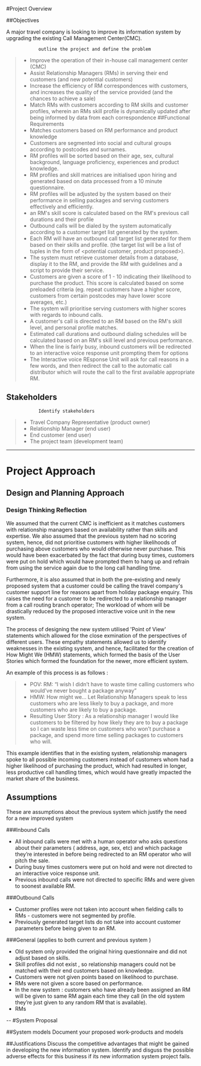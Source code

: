 
#Project Overview

##Objectives

A major travel company is looking to improve its  information system by upgrading the existing Call Management Center(CMC). 

                outline the project and define the problem
>* Improve the operation of their in-house call management center (CMC)
>* Assist Relationship Managers (RMs) in serving their end customers (and new potential customers)
>* Increase the efficiency of RM correspondences with customers, and increases the quality of the service provided (and the chances to achieve a sale)
>* Match RMs with customers according to RM skills and customer profiles, wherein an RMs skill profile is dynamically updated after being informed by data from each correspondence
##Functional Requirements
>* Matches customers based on RM performance and product knowledge 
>* Customers are segmented into social and cultural groups according to postcodes and surnames. 
>* RM profiles will be sorted based on their age, sex, cultural background, language proficiency, experiences and product knowledge. 
>* RM profiles and skill matrices are initialised upon hiring and generated based on data processed from a 10 minute questionnaire. 
>* RM profiles will be adjusted by the system based on their performance in selling packages and serving customers effectively and efficiently. 
>* an RM's skill score is calculated based on the RM's previous call durations and their profile
>* Outbound calls will be dialed by the system automatically according to a customer target list generated by the system. 
>* Each RM will have an outbound call target list generated for them based on their skills and profile. (the target list will be a list of tuples in the form of <potential customer, product proposed>).
>* The system must retrieve customer details from a database, display it to the RM, and provide the RM with guidelines and a script to provide their service. 
>* Customers are given a score of 1 - 10 indicating their likelihood to purchase the product. This score is calculated based on some preloaded criteria (eg. repeat customers have a higher score, customers from certain postcodes may have lower score averages, etc.)
>* The system will prioritise serving customers with higher scores with regards to inbound calls. 
>* A customer's call is directed to an RM based on the RM's skill level, and personal profile matches. 
>* Estimated call durations and outbound dialing schedules will be calculated based on an RM's skill level and previous performance.  
>* When the line is fairly busy, inbound customers will be redirected to an interactive voice response unit prompting them for options
>* The Interactive voice REsponse Unit will ask for call reasons in a few words, and then redirect the call to the automatic call distributor which will route the call to the first available appropriate RM. 

## Stakeholders
                Identify stakeholders
>* Travel Company Representative (product owner)
>* Relationship Manager (end user)
>* End customer (end user)
>* The project team (development team)


----
# Project Approach

## Design and Planning Approach

### Design Thinking Reflection 

    
We assumed that the current CMC is inefficient as it matches customers with relationship managers based on availability rather than skills and expertise. 
We also assumed that the previous system had no scoring system, hence, did not prioritise customers with higher likelihoods of purchasing above customers who would otherwise never purchase. This would have been exacerbated by the fact that during busy times, customers were put on hold which would have prompted them to hang up and refrain from using the service again due to the long call handling time. 

Furthermore, it is also assumed that in both the pre-existing and newly proposed system that a customer could be calling the travel company's customer support line for reasons apart from holiday package enquiry. This raises the need for a customer to be redirected to a relationship manager from a call routing branch operator; The workload of whom will be drastically reduced by the proposed interactive voice unit in the new system. 

The process of designing the new system utilised 'Point of View' statements which allowed for the close exmination of the perspectives of different users. These empathy statements allowed us to identify weaknesses in the existing system, and hence, facilitated for the creation of How Might We (HMW) statements, which formed the basis of the User Stories which formed the foundation for the newer, more efficient system. 

An example of this process is as follows : 
>* POV:  RM: “I wish I didn’t have to waste time calling customers who would’ve never bought a package anyway” 
>* HMW:  How might we… Let Relationship Managers speak to less customers who are less likely to buy a package, and more customers who are likely to buy a package. 
>* Resulting User Story : As a relationship manager I would like customers to be filtered by how likely they are to buy a package so I can waste less time on customers who won’t purchase a package, and spend more time selling packages to customers who will. 

This example identifies that in the existing system, relationship managers spoke to all possible incoming customers instead of customers whom had a higher likelihood of purchasing the product, which had resulted in longer, less productive call handling times, which would have greatly impacted the market share of the business. 

    




## Assumptions
            
These are assumptions about the previous system which justify the need for a new improved system 

###Inbound Calls
* All inbound calls were met with a human operator  who asks questions about their parameters ( address, age, sex, etc) and which package they’re interested in before being redirected to an RM operator who will pitch the sale. 
* During busy times customers were put on hold and were not directed to an interactive voice response unit. 
* Previous inbound calls were not directed to specific RMs and were given to soonest available RM.

###Outbound Calls
* Customer profiles were not taken into account when fielding calls to RMs - customers were not segmented by profile. 
* Previously generated target lists do not take into account customer parameters before being given to an RM.

###General (applies to both current and previous system ) 
* Old system only provided the original hiring questionnaire and did not adjust based on skills. 
* Skill profiles did not exist , so relationship managers could not be matched with their end customers based on 
knowledge. 
* Customers were not given points based on likelihood to purchase. 
* RMs were not given a score based on performance.
* In the new system : customers who have already been assigned an RM will be given to same RM again each time they call (in the old system they’re just given to any random RM that is available). 
* RMs 

--
#System Proposal


##System models
                Document your proposed work-products and models

##Justifications
                Discuss the competitive advantages that might be gained in developing the new information system. Identify and disguss the possible adverse effects for this business if its new information system project fails. 